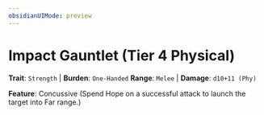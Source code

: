 ```yaml
---
obsidianUIMode: preview
---
```

# Impact Gauntlet (Tier 4 Physical)

**Trait**: `Strength` | **Burden**: `One-Handed`
**Range**: `Melee` | **Damage**: `d10+11 (Phy)`

**Feature**: Concussive (Spend Hope on a successful attack to launch the target into Far range.)
